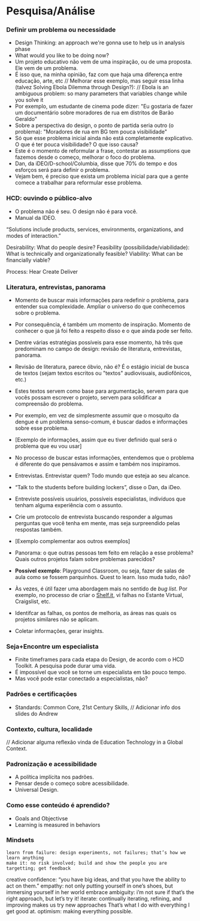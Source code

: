 # Pesquisa/Análise

### Definir um problema ou necessidade

* Design Thinking: an approach we're gonna use to help us in analysis phase
* <out-of-context>What would you like to be doing now?</out-of-context>
* Um projeto educativo não vem de uma inspiração, ou de uma proposta. Ele vem de um problema.
* É isso que, na minha opinião, faz com que haja uma diferença entre educação, arte, <melhorar>etc</melhorar>
// Melhorar esse exemplo, mas seguir essa linha (talvez Solving Ebola Dilemma through Design?):
// Ebola is an ambiguous problem: so many parameters that variables change while you solve it
* Por exemplo, um estudante de cinema pode dizer: "Eu gostaria de fazer um documentário sobre moradores de rua em distritos de Barão Geraldo"
* Sobre a perspectiva do design, o ponto de partida seria outro (o problema): "Moradores de rua em BG tem pouca visibilidade"
* Só que esse problema inicial ainda não está completamente explicativo. O que é ter pouca visibilidade? O que isso causa?
* Este é o momento de reformular a frase, contestar as assumptions que fazemos desde o começo, melhorar o foco do problema.
* Dan, da iDEO/D-school/Columbia, disse que 70% do tempo e dos esforços será para definir o problema.
* Vejam bem, é preciso que exista um problema inicial para que a gente comece a trabalhar para reformular esse problema.

### HCD: ouvindo o público-alvo

* O problema não é seu. O design não é para você.
* Manual da IDEO.

“Solutions include products, services, environments, organizations, and modes of interaction.”

Desirability: What do people desire?
Feasibility (possibilidade/viabilidade): What is technically and organizationally feasible?
Viability: What can be financially viable?

Process:
Hear
Create
Deliver

### Literatura, entrevistas, panorama

* Momento de buscar mais informações para redefinir o problema, para entender sua complexidade. Ampliar o universo do que conhecemos sobre o problema.
* Por consequência, é também um momento de inspiração. Momento de conhecer o que já foi feito a respeito disso e o que ainda pode ser feito.
* Dentre várias estratégias possíveis para esse momento, há três que predominam no campo de design: revisão de literatura, entrevistas, panorama.

* Revisão de literatura, parece óbvio, não é? É o estágio inicial de busca de textos (sejam textos escritos ou "textos" audiovisuais, audiofônicos, etc.)
* Estes textos servem como base para argumentação, servem para que vocês possam escrever o projeto, servem para solidificar a compreensão do problema.
* Por exemplo, em vez de simplesmente assumir que o mosquito da dengue é um problema senso-comum, é buscar dados e informações sobre esse problema.
* [Exemplo de informações, assim que eu tiver definido qual será o problema que eu vou usar]
* No processo de buscar estas informações, entendemos que o problema é diferente do que pensávamos e assim e também nos inspiramos.

* Entrevistas. Entrevistar quem? Todo mundo que esteja ao seu alcance.
* “Talk to the students before building lockers”, disse o Dan, da iDeo.
* Entreviste possíveis usuários, possíveis especialistas, indivíduos que tenham alguma experiência com o assunto.
* Crie um protocolo de entrevista buscando responder a algumas perguntas que você tenha em mente, mas seja surpreendido pelas respostas também.
* [Exemplo complementar aos outros exemplos]

* Panorama: o que outras pessoas tem feito em relação a esse problema? Quais outros projetos falam sobre problemas parecidos?
* **Possível exemplo**: Playground Classroom, ou seja, fazer de salas de aula como se fossem parquinhos. Quest to learn. Isso muda tudo, não?
* Às vezes, é útil fazer uma abordagem mais no sentido de *bug list*. Por exemplo, no processo de criar o [Shelf.it](https://docs.google.com/presentation/d/1onjQRndP_elPqnJ4rlLwRbwP7x8qRkfjKY_VZ5KY-Bw/present#slide=id.g44df3aeca_052), vi falhas no Estante Virtual, Craigslist, etc.
* Identifcar as falhas, os pontos de melhoria, as áreas nas quais os projetos similares não se aplicam.

* Coletar informações, gerar insights.

### Seja+Encontre um especialista

* Finite timeframes para cada etapa do Design, de acordo com o HCD Toolkit. A pesquisa pode durar uma vida.
* É impossível que você se torne um especialista em tão pouco tempo.
* Mas você pode estar conectado a especialistas, não?

### Padrões e certificações

* Standards: Common Core, 21st Century Skills,
// Adicionar info dos slides do Andrew

### Contexto, cultura, localidade

// Adicionar alguma reflexão vinda de Education Technology in a Global Context.

### Padronização e acessibilidade

* A política implícita nos padrões.
* Pensar desde o começo sobre acessibilidade.
* Universal Design.

### Como esse conteúdo é aprendido?

* Goals and Objectivse
* Learning is measured in behaviors

### Mindsets
    learn from failure: design experiments, not failures; that’s how we learn anything
    make it: no risk involved; build and show the people you are targetting; get feedback
creative confidence: “you have big ideas, and that you have the ability to act on them.”
empathy: not only putting yourself in one’s shoes, but immersing yourself in her world
embrace ambiguity: i’m not sure if that’s the right approach, but let’s try it!
iterate: continually iterating, refining, and improving makes us try new approaches
    That’s what I do with everything I get good at.
optimism: making everything possible.


